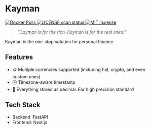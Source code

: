 # Kayman

<p align="left">
    <a href="https://hub.docker.com/repository/docker/tomy0000000/kayman">
        <img alt="Docker Pulls" src="https://img.shields.io/docker/pulls/tomy0000000/kayman">
    </a>
    <a href="https://app.fossa.com/projects/git%2Bgithub.com%2Ftomy0000000%2Fkayman?ref=badge_shield&issueType=license" >
        <img src="https://app.fossa.com/api/projects/git%2Bgithub.com%2Ftomy0000000%2Fkayman.svg?type=shield&issueType=license" alt="LICENSE scan status"/>
    </a>
    <a href="https://github.com/tomy0000000/kayman/blob/main/LICENSE">
        <img src="https://img.shields.io/github/license/tomy0000000/kayman.svg" alt="MIT liscense" />
    </a>
</p>

> _"Cayman is for the rich. Kayman is for the real ones."_

Kayman is the one-stop solution for personal finance.

## Features

- 🪙 Multiple currencies supported (including fiat, crypto, and even custom ones)
- 🕒 Timezone-aware timestamp
- 🧮 Everything stored as decimal. For high precision standard

## Tech Stack

- Backend: FastAPI
- Frontend: Next.js
